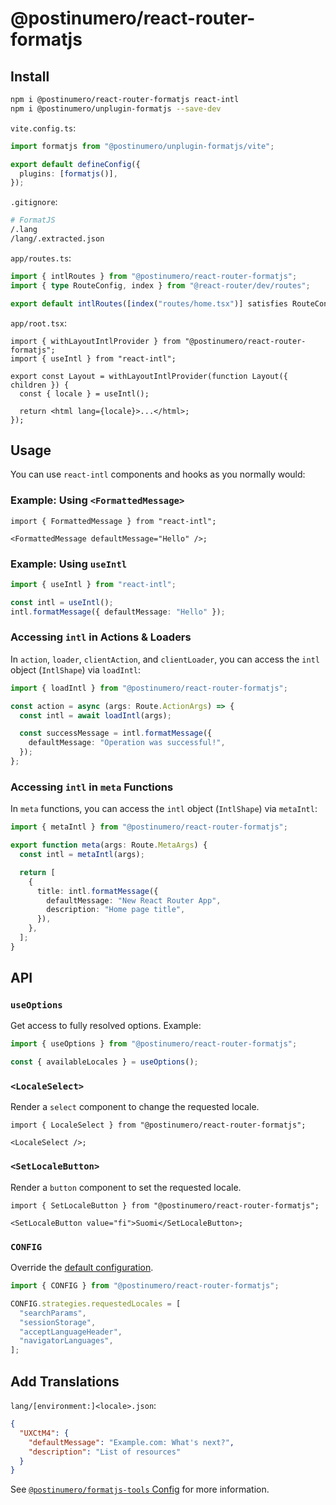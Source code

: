 # @postinumero/react-router-formatjs

## Install

```sh
npm i @postinumero/react-router-formatjs react-intl
npm i @postinumero/unplugin-formatjs --save-dev
```

`vite.config.ts`:

```ts
import formatjs from "@postinumero/unplugin-formatjs/vite";

export default defineConfig({
  plugins: [formatjs()],
});
```

`.gitignore`:

```sh
# FormatJS
/.lang
/lang/.extracted.json
```

`app/routes.ts`:

```ts
import { intlRoutes } from "@postinumero/react-router-formatjs";
import { type RouteConfig, index } from "@react-router/dev/routes";

export default intlRoutes([index("routes/home.tsx")] satisfies RouteConfig);
```

`app/root.tsx`:

```tsx
import { withLayoutIntlProvider } from "@postinumero/react-router-formatjs";
import { useIntl } from "react-intl";

export const Layout = withLayoutIntlProvider(function Layout({ children }) {
  const { locale } = useIntl();

  return <html lang={locale}>...</html>;
});
```

## Usage

You can use `react-intl` components and hooks as you normally would:

### Example: Using `<FormattedMessage>`

```tsx
import { FormattedMessage } from "react-intl";

<FormattedMessage defaultMessage="Hello" />;
```

### Example: Using `useIntl`

```ts
import { useIntl } from "react-intl";

const intl = useIntl();
intl.formatMessage({ defaultMessage: "Hello" });
```

### Accessing `intl` in Actions & Loaders

In `action`, `loader`, `clientAction`, and `clientLoader`, you can access the `intl` object (`IntlShape`) via `loadIntl`:

```ts
import { loadIntl } from "@postinumero/react-router-formatjs";

const action = async (args: Route.ActionArgs) => {
  const intl = await loadIntl(args);

  const successMessage = intl.formatMessage({
    defaultMessage: "Operation was successful!",
  });
};
```

### Accessing `intl` in `meta` Functions

In `meta` functions, you can access the `intl` object (`IntlShape`) via `metaIntl`:

```ts
import { metaIntl } from "@postinumero/react-router-formatjs";

export function meta(args: Route.MetaArgs) {
  const intl = metaIntl(args);

  return [
    {
      title: intl.formatMessage({
        defaultMessage: "New React Router App",
        description: "Home page title",
      }),
    },
  ];
}
```

## API

### `useOptions`

Get access to fully resolved options. Example:

```ts
import { useOptions } from "@postinumero/react-router-formatjs";

const { availableLocales } = useOptions();
```

### `<LocaleSelect>`

Render a `select` component to change the requested locale.

```tsx
import { LocaleSelect } from "@postinumero/react-router-formatjs";

<LocaleSelect />;
```

### `<SetLocaleButton>`

Render a `button` component to set the requested locale.

```tsx
import { SetLocaleButton } from "@postinumero/react-router-formatjs";

<SetLocaleButton value="fi">Suomi</SetLocaleButton>;
```

### `CONFIG`

Override the [default configuration](src/options.ts#L97-L115).

```ts
import { CONFIG } from "@postinumero/react-router-formatjs";

CONFIG.strategies.requestedLocales = [
  "searchParams",
  "sessionStorage",
  "acceptLanguageHeader",
  "navigatorLanguages",
];
```

## Add Translations

`lang/[environment:]<locale>.json`:

```json
{
  "UXCtM4": {
    "defaultMessage": "Example.com: What's next?",
    "description": "List of resources"
  }
}
```

See [`@postinumero/formatjs-tools` Config](../formatjs-tools#config-1) for more information.
